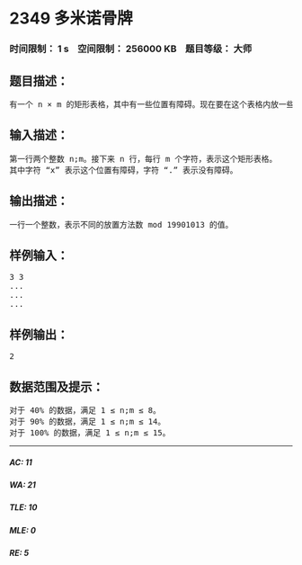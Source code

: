 # 2349 多米诺骨牌   
### 时间限制： 1 s&nbsp;&nbsp;&nbsp;&nbsp;空间限制： 256000 KB&nbsp;&nbsp;&nbsp;&nbsp;题目等级： 大师  
## 题目描述：  

<pre>
有一个 n × m 的矩形表格，其中有一些位置有障碍。现在要在这个表格内放一些 1 × 2 或者 2 × 1 的多米诺骨牌，使得任何两个多米诺骨牌没有重叠部分，任何一个骨牌不能放到障碍上。并且满足任何相邻两行之间都有至少一个骨牌横跨，任何相邻两列之间也都至少有一个骨牌横跨。求有多少种不同的放置方法，注意你并不需要放满所有没有障碍的格子。
</pre>
  
  
## 输入描述：  

<pre>
第一行两个整数 n;m。接下来 n 行，每行 m 个字符，表示这个矩形表格。  
其中字符 “x” 表示这个位置有障碍，字符 “.” 表示没有障碍。
</pre>
  
  
## 输出描述：  

<pre>
一行一个整数，表示不同的放置方法数 mod 19901013 的值。
</pre>
  
  
## 样例输入：  

<pre>
3 3  
...  
...  
...
</pre>
  
  
## 样例输出：  

<pre>
2
</pre>
  
  
## 数据范围及提示：  

<pre>
对于 40% 的数据，满足 1 ≤ n;m ≤ 8。  
对于 90% 的数据，满足 1 ≤ n;m ≤ 14。  
对于 100% 的数据，满足 1 ≤ n;m ≤ 15。
</pre>
  
  
***  

##### AC: 11  
##### WA: 21  
##### TLE: 10  
##### MLE: 0  
##### RE: 5  
